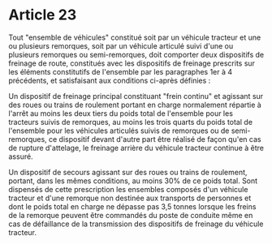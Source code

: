 # Article 23

Tout "ensemble de véhicules" constitué soit par un véhicule tracteur et une ou plusieurs remorques, soit par un véhicule articulé suivi d'une ou plusieurs remorques ou semi-remorques, doit comporter deux dispositifs de freinage de route, constitués avec les dispositifs de freinage prescrits sur les éléments constitutifs de l'ensemble par les paragraphes 1er à 4 précédents, et satisfaisant aux conditions ci-après définies :

Un dispositif de freinage principal constituant "frein continu" et agissant sur des roues ou trains de roulement portant en charge normalement répartie à l'arrêt au moins les deux tiers du poids total de l'ensemble pour les tracteurs suivis de remorques, au moins les trois quarts du poids total de l'ensemble pour les véhicules articulés suivis de remorques ou de semi-remorques, ce dispositif devant d'autre part être réalisé de façon qu'en cas de rupture d'attelage, le freinage arrière du véhicule tracteur continue à être assuré.

Un dispositif de secours agissant sur des roues ou trains de roulement, portant, dans les mêmes conditions, au moins 30% de ce poids total. Sont dispensés de cette prescription les ensembles composés d'un véhicule tracteur et d'une remorque  non destinée aux transports de personnes et dont le poids total en charge ne dépasse pas 3,5 tonnes lorsque les freins de la remorque peuvent être commandés du poste de conduite même en cas de défaillance de la transmission des dispositifs de freinage du véhicule tracteur.

